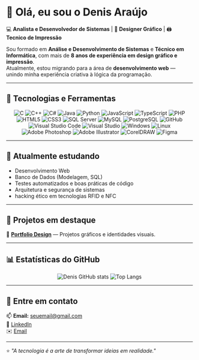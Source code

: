 # 👋 Olá, eu sou o Denis Araújo

💻 **Analista e Desenvolvedor de Sistemas** | 🎨 **Designer Gráfico** | 🖨️ **Tecnico de Impressão**

Sou formado em **Análise e Desenvolvimento de Sistemas** e **Técnico em Informática**, com mais de **8 anos de experiência em design gráfico e impressão**.  
Atualmente, estou migrando para a área de **desenvolvimento web** — unindo minha experiência criativa à lógica da programação.

---

## 🚀 Tecnologias e Ferramentas
<div align="center">
  
![C](https://img.shields.io/badge/C-A8B9CC?style=for-the-badge&logo=c&logoColor=white)
![C++](https://img.shields.io/badge/C++-00599C?style=for-the-badge&logo=cplusplus&logoColor=white)
![C#](https://img.shields.io/badge/C%23-239120?style=for-the-badge&logo=c-sharp&logoColor=white)
![Java](https://img.shields.io/badge/Java-007396?style=for-the-badge&logo=openjdk&logoColor=white)
![Python](https://img.shields.io/badge/Python-3776AB?style=for-the-badge&logo=python&logoColor=white)
![JavaScript](https://img.shields.io/badge/JavaScript-F7E017?style=for-the-badge&logo=javascript&logoColor=000)
![TypeScript](https://img.shields.io/badge/TypeScript-3178C6?style=for-the-badge&logo=typescript&logoColor=white)
![PHP](https://img.shields.io/badge/PHP-777BB4?style=for-the-badge&logo=php&logoColor=white)
![HTML5](https://img.shields.io/badge/HTML5-E34F26?style=for-the-badge&logo=html5&logoColor=white)
![CSS3](https://img.shields.io/badge/CSS3-1572B6?style=for-the-badge&logo=css3&logoColor=white)
![SQL Server](https://img.shields.io/badge/SQL_Server-CC2927?style=for-the-badge&logo=microsoftsqlserver&logoColor=white)
![MySQL](https://img.shields.io/badge/MySQL-4479A1?style=for-the-badge&logo=mysql&logoColor=white)
![PostgreSQL](https://img.shields.io/badge/PostgreSQL-316192?style=for-the-badge&logo=postgresql&logoColor=white)
![GitHub](https://img.shields.io/badge/GitHub-181717?style=for-the-badge&logo=github&logoColor=white)
![Visual Studio Code](https://img.shields.io/badge/VS_Code-007ACC?style=for-the-badge&logo=visualstudiocode&logoColor=white)
![Visual Studio](https://img.shields.io/badge/Visual_Studio-5C2D91?style=for-the-badge&logo=visualstudio&logoColor=white)
![Windows](https://img.shields.io/badge/Windows-0078D6?style=for-the-badge&logo=windows&logoColor=white)
![Linux](https://img.shields.io/badge/Linux-FCC624?style=for-the-badge&logo=linux&logoColor=black)
![Adobe Photoshop](https://img.shields.io/badge/Adobe_Photoshop-31A8FF?style=for-the-badge&logo=adobephotoshop&logoColor=white)
![Adobe Illustrator](https://img.shields.io/badge/Adobe_Illustrator-FF9A00?style=for-the-badge&logo=adobeillustrator&logoColor=white)
![CorelDRAW](https://img.shields.io/badge/CorelDRAW-46A147?style=for-the-badge&logo=coreldraw&logoColor=white)
![Figma](https://img.shields.io/badge/Figma-F24E1E?style=for-the-badge&logo=figma&logoColor=white)


</div>

---

## 🧠 Atualmente estudando
- Desenvolvimento Web  
- Banco de Dados (Modelagem, SQL)  
- Testes automatizados e boas práticas de código  
- Arquitetura e segurança de sistemas
- hacking ético em tecnologias RFID e NFC

---

## 🐾 Projetos em destaque

🎨 **[Portfolio Design](https://www.behance.net/denissousa8388)** — Projetos gráficos e identidades visuais.

---

## 📊 Estatísticas do GitHub
<div align="center">

![Denis GitHub stats](https://github-readme-stats.vercel.app/api?username=seuusuario&show_icons=true&theme=tokyonight&count_private=true)
![Top Langs](https://github-readme-stats.vercel.app/api/top-langs/?username=seuusuario&layout=compact&theme=tokyonight)

</div>

---

## 💬 Entre em contato
📫 **Email:** seuemail@gmail.com  
💼 [LinkedIn](https://www.linkedin.com/in/denis-ara%C3%BAjo-3b4403199/)  
✉️ [Email](denisaraujo.me@gmail.com)  

---

⭐ *"A tecnologia é a arte de transformar ideias em realidade."*

